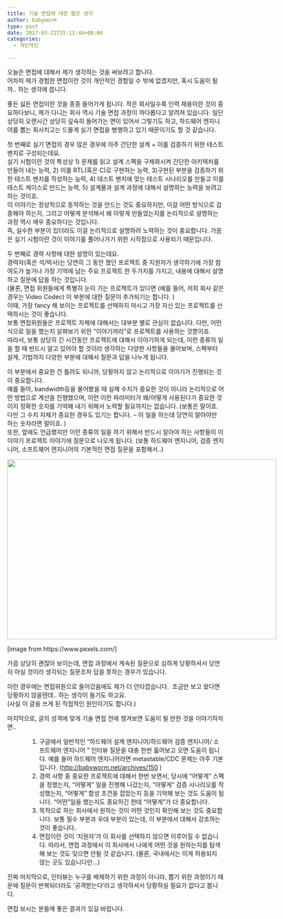 ```yaml
---
title: 기술 면접에 대한 짧은 생각
author: babyworm
type: post
date: 2017-03-22T15:11:44+00:00
categories:
  - 개인적인

---
```

오늘은 면접에 대해서 제가 생각하는 것을 써보려고 합니다.  
어차피 제가 경험한 면접이란 것이 개인적인 경험일 수 밖에 없겠지만, 혹시 도움이 될까.. 하는 생각에 씁니다.

좋든 싫든 면접이란 것을 종종 들어가게 됩니다. 작은 회사일수록 인력 채용이란 것이 중요하다보니, 제가 다니는 회사 역시 기술 면접 과정이 까다롭다고 알려져 있습니다. 일단 상당히 오랜시간 상당히 깊숙히 들어가는 면이 있어서 그렇기도 하고, 하드웨어 엔지니어를 뽑는 회사치고는 드물게 실기 면접을 병행하고 있기 때문이기도 할 것 같습니다.

첫 번째로 실기 면접의 경우 많은 경우에 아주 간단한 설계 + 이를 검증하기 위한 테스트 벤치로 구성되는데요.  
실기 시험이란 것의 특성상 1) 문제를 읽고 설계 스펙을 구체화시켜 간단한 아키텍처를 만들어 내는 능력, 2) 이를 RTL(혹은 C)로 구현하는 능력, 3)구현된 부분을 검증하기 위한 테스트 벤치를 작성하는 능력, 4) 테스트 벤치에 맞는 테스트 시나리오를 만들고 이를 테스트 케이스로 만드는 능력, 5) 설계물과 설계 과정에 대해서 설명하는 능력을 보려고 하는 것이죠.  
이 이야기는 정상적으로 동작하는 것을 만드는 것도 중요하지만, 이걸 어떤 방식으로 검증해야 하는지, 그리고 어떻게 분석해서 왜 이렇게 만들었는지를 논리적으로 설명하는 과정 역시 매우 중요하다는 것입니다.  
즉, 실수한 부분이 있더라도 이걸 논리적으로 설명하려 노력하는 것이 중요합니다. 가끔은 실기 시험이란 것이 이야기를 풀어나가기 위한 시작점으로 사용되기 때문입니다.

두 번째로 경력 사항에 대한 설명이 있는데요.  
경력자(혹은 석/박사)는 당연히 그 동안 했던 프로젝트 중 지원자가 생각하기에 가장 참여도가 높거나 가장 기억에 남는 주요 프로젝트 한 두가지를 가지고, 내용에 대해서 설명하고 질문에 답을 하는 것입니다.  
(물론, 면접 위원들에게 특별히 눈이 가는 프로젝트가 있다면 (예를 들어, 저희 회사 같은 경우는 Video Codec) 이 부분에 대한 질문이 추가되기는 합니다. )  
이때, 가장 fancy 해 보이는 프로젝트를 선택하지 마시고 가장 자신 있는 프로젝트를 선택하시는 것이 좋습니다.  
보통 면접위원들은 프로젝트 자체에 대해서는 대부분 별로 관심이 없습니다. 다만, 어떤 식으로 일을 했는지 살펴보기 위한 &#8220;이야기꺼리&#8221;로 프로젝트를 사용하는 것뿐이죠.  
따라서, 보통 상당히 긴 시간동안 프로젝트에 대해서 이야기하게 되는데, 이런 종류의 일을 할 때 반드시 알고 있어야 할 것이라 생각하는 다양한 사항들을 물어보며, 스펙부터 설계, 기법까지 다양한 부분에 대해서 질문과 답을 나누게 됩니다.

이 부분에서 중요한 건 틀려도 되니까, 당황하지 않고 논리적으로 이야기가 진행되는 것이 중요합니다.  
예를 들어, bandwidth등을 물어봤을 때 실제 수치가 중요한 것이 아니라 논리적으로 어떤 방법으로 계산을 진행했으며, 이런 이런 파라미터가 왜/어떻게 사용된다가 중요한 것이지 정확한 숫자를 기억해 내기 위해서 노력할 필요까지는 없습니다. (보통은 말이죠. 다만 그 수치 자체가 중요한 경우도 있기는 합니다. &#8211; 이 일을 하는데 당연히 알아야만 하는 숫자라면 말이죠. )  
또한, 앞에도 언급했지만 이런 종류의 일을 하기 위해서 반드시 알아야 하는 사항들이 이 이야기 프로젝트 이야기에 질문으로 나오게 됩니다. (보통 하드웨어 엔지니어, 검증 엔지니어, 소프트웨어 엔지니어의 기본적인 면접 질문을 포함해서..)

<div style="width: 665px" class="wp-caption alignnone">
  <img loading="lazy" decoding="async" src="https://i0.wp.com/babyworm.net/wordpress/wp-content/uploads/2017/03/032217_1508_1.jpg?resize=625%2C418" alt="" width="625" height="418" data-recalc-dims="1" />
  
  <p class="wp-caption-text">
    [image from https://www.pexels.com/]
  </p>
</div>가끔 상당히 괜찮아 보이는데, 면접 과정에서 계속된 질문으로 심하게 당황하셔서 당연히 아실 것이라 생각되는 질문조차 답을 못하는 경우가 있습니다.

  
이런 경우에는 면접위원으로 들어갔음에도 제가 더 안타깝습니다.  조금만 보고 왔다면 당황하지 않을텐데.. 하는 생각이 들기도 하고요.  
(사실 이 글을 쓰게 된 직접적인 원인이기도 합니다.)

마지막으로, 글의 성격에 맞게 기술 면접 전에 챙겨보면 도움이 될 만한 것을 이야기하자면..

<ol style="margin-left: 38pt;">
  <li>
    구글에서 일반적인 &#8220;하드웨어 설계 엔지니어/하드웨어 검증 엔지니어/ 소프트웨어 엔지니어 &#8221; 인터뷰 질문을 대충 한번 훓어보고 오면 도움이 됩니다. 예를 들어 하드웨어 엔지니어라면 metastable/CDC 문제는 아주 기본입니다. (<a href="http://babyworm.net/archives/150">http://babyworm.net/archives/150</a> )
  </li>
  <li>
    경력 사항 중 중요한 프로젝트에 대해서 한번 보면서, 당시에 &#8220;어떻게&#8221; 스펙을 정했는지, &#8220;어떻게&#8221; 일을 진행해 나갔는지, &#8220;어떻게&#8221; 검증 시나리오를 작성했는지, &#8220;어떻게&#8221; 합성 조건을 잡았는지 등을 기억해 보는 것도 도움이 됩니다. &#8220;어떤&#8221;일을 했는지도 중요하긴 한데 &#8220;어떻게&#8221;가 더 중요합니다.
  </li>
  <li>
    목적으로 하는 회사에서 원하는 것이 어떤 것인지 확인해 보는 것도 중요합니다. 보통 필수 부분과 우대 부분이 있는데, 이 부분에서 대해서 강조하는 것이 좋습니다.
  </li>
  <li>
    면접이란 것이 &#8216;지원자&#8217;가 이 회사를 선택하지 않으면 이루어질 수 없습니다. 따라서, 면접 과정에서 이 회사에서 나에게 어떤 것을 원하는지를 탐색해 보는 것도 잊으면 안될 것 같습니다. (물론, 국내에서는 이게 허용되지 않는 곳도 있습니다만&#8230;)
  </li>
</ol>

진짜 마지막으로, 인터뷰는 누구를 배제하기 위한 과정이 아니라, 뽑기 위한 과정이기 때문에 질문이 반복되더라도 &#8216;공격받는다&#8217;라고 생각하셔서 당황하실 필요가 없다고 봅니다.

면접 보시는 분들께 좋은 결과가 있길 바랍니다.